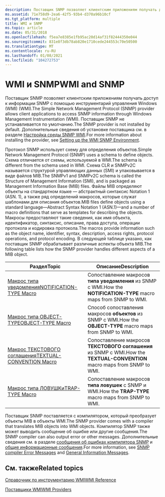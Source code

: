```yaml
---
description: Поставщик SNMP позволяет клиентским приложениям получать доступ к информации SNMP с помощью инструментарий управления Windows (WMI) (WMI).
ms.assetid: 71e758d9-2ea6-42f5-93b4-d370a96b10cf
ms.tgt_platform: multiple
title: WMI и SNMP
ms.topic: article
ms.date: 05/31/2018
ms.openlocfilehash: f5ea7e8385e1fb95ac20d14af31f82444350e044
ms.sourcegitcommit: 831e8f3db78ab820e1710cede244553c70e50500
ms.translationtype: MT
ms.contentlocale: ru-RU
ms.lasthandoff: 01/08/2021
ms.locfileid: "104272753"
---
```

# <a name="wmi-and-snmp"></a><span data-ttu-id="cbb94-103">WMI и SNMP</span><span class="sxs-lookup"><span data-stu-id="cbb94-103">WMI and SNMP</span></span>

<span data-ttu-id="cbb94-104">Поставщик SNMP позволяет клиентским приложениям получать доступ к информации SNMP с помощью инструментарий управления Windows (WMI) (WMI).</span><span class="sxs-lookup"><span data-stu-id="cbb94-104">The Simple Network Management Protocol (SNMP) provider allows client applications to access SNMP information through Windows Management Instrumentation (WMI).</span></span> <span data-ttu-id="cbb94-105">Поставщик SNMP не устанавливается по умолчанию.</span><span class="sxs-lookup"><span data-stu-id="cbb94-105">The SNMP provider is not installed by default.</span></span> <span data-ttu-id="cbb94-106">Дополнительные сведения об установке поставщика см. в разделе [Настройка среды SNMP WMI](setting-up-the-wmi-snmp-environment.md).</span><span class="sxs-lookup"><span data-stu-id="cbb94-106">For more information about installing the provider, see [Setting up the WMI SNMP Environment](setting-up-the-wmi-snmp-environment.md).</span></span>

<span data-ttu-id="cbb94-107">Протокол SNMP использует схему для определения объектов.</span><span class="sxs-lookup"><span data-stu-id="cbb94-107">Simple Network Management Protocol (SNMP) uses a schema to define objects.</span></span> <span data-ttu-id="cbb94-108">Схема отличается от схемы, используемой в WMI.</span><span class="sxs-lookup"><span data-stu-id="cbb94-108">The schema is different from the schema used in WMI.</span></span> <span data-ttu-id="cbb94-109">Схема CLR и SNMPv2C называется структурой управляющих данных (SMI) и упаковывается в виде файлов MIB.</span><span class="sxs-lookup"><span data-stu-id="cbb94-109">The SNMPv1 and SNMPv2C schema is called the Structure of Management Information (SMI), and is packaged as Management Information Base (MIB) files.</span></span> <span data-ttu-id="cbb94-110">Файлы MIB определяют объекты на стандартном языке — абстрактный синтаксис Notation 1 (ASN. 1), а также ряд определений макросов, которые служат шаблонами для описания объектов.</span><span class="sxs-lookup"><span data-stu-id="cbb94-110">MIB files define objects using a standard language—Abstract Syntax Notation 1 (ASN.1)—and a number of macro definitions that serve as templates for describing the objects.</span></span> <span data-ttu-id="cbb94-111">Макросы предоставляют такие сведения, как имя объекта, идентификатор, синтаксис, описание, права доступа, операции протокола и кодировка протокола.</span><span class="sxs-lookup"><span data-stu-id="cbb94-111">The macros provide information such as the object name, identifier, syntax, description, access rights, protocol operations, and protocol encoding.</span></span> <span data-ttu-id="cbb94-112">В следующей таблице указано, как поставщик SNMP обрабатывает различные аспекты объекта MIB.</span><span class="sxs-lookup"><span data-stu-id="cbb94-112">The following table lists how the SNMP provider handles different aspects of a MIB object.</span></span>



| <span data-ttu-id="cbb94-113">Раздел</span><span class="sxs-lookup"><span data-stu-id="cbb94-113">Topic</span></span>                                                    | <span data-ttu-id="cbb94-114">Описание</span><span class="sxs-lookup"><span data-stu-id="cbb94-114">Description</span></span>                                                 |
|----------------------------------------------------------|-------------------------------------------------------------|
| [<span data-ttu-id="cbb94-115">Макрос типа уведомления</span><span class="sxs-lookup"><span data-stu-id="cbb94-115">NOTIFICATION-TYPE Macro</span></span>](notification-type-macro.md)   | <span data-ttu-id="cbb94-116">Сопоставление макросов **типа уведомления** из SNMP с WMI.</span><span class="sxs-lookup"><span data-stu-id="cbb94-116">How the **NOTIFICATION-TYPE** macro maps from SNMP to WMI.</span></span>  |
| [<span data-ttu-id="cbb94-117">Макрос типа OBJECT-TYPE</span><span class="sxs-lookup"><span data-stu-id="cbb94-117">OBJECT-TYPE Macro</span></span>](object-type-macro.md)               | <span data-ttu-id="cbb94-118">Способ сопоставления макросов **объектов** из SNMP с WMI.</span><span class="sxs-lookup"><span data-stu-id="cbb94-118">How the **OBJECT-TYPE** macro maps from SNMP to WMI.</span></span>        |
| [<span data-ttu-id="cbb94-119">Макрос ТЕКСТОВОГО соглашения</span><span class="sxs-lookup"><span data-stu-id="cbb94-119">TEXTUAL-CONVENTION Macro</span></span>](textual-convention-macro.md) | <span data-ttu-id="cbb94-120">Сопоставление макросов **ТЕКСТОВОГО соглашения** из SNMP с WMI.</span><span class="sxs-lookup"><span data-stu-id="cbb94-120">How the **TEXTUAL-CONVENTION** macro maps from SNMP to WMI.</span></span> |
| [<span data-ttu-id="cbb94-121">Макрос типа ЛОВУШКи</span><span class="sxs-lookup"><span data-stu-id="cbb94-121">TRAP-TYPE Macro</span></span>](trap-type-macro.md)                   | <span data-ttu-id="cbb94-122">Сопоставление макросов **типа ловушек** с SNMP и WMI.</span><span class="sxs-lookup"><span data-stu-id="cbb94-122">How the **TRAP-TYPE** macro maps from SNMP to WMI.</span></span>          |



 

<span data-ttu-id="cbb94-123">Поставщик SNMP поставляется с компилятором, который преобразует объекты MIB в объекты WMI.</span><span class="sxs-lookup"><span data-stu-id="cbb94-123">The SNMP provider comes with a compiler that translates MIB objects into WMI objects.</span></span> <span data-ttu-id="cbb94-124">Компилятор SNMP также может выводить сообщение об ошибке или другие сообщения.</span><span class="sxs-lookup"><span data-stu-id="cbb94-124">The SNMP compiler can also output error or other messages.</span></span> <span data-ttu-id="cbb94-125">Дополнительные сведения см. в разделе [сообщения об ошибках компилятора SNMP](snmp-compiler-error-messages.md) и [общие информационные сообщения](general-information-messages.md).</span><span class="sxs-lookup"><span data-stu-id="cbb94-125">For more information, see [SNMP compiler Error Messages](snmp-compiler-error-messages.md) and [General Information Messages](general-information-messages.md).</span></span>

## <a name="related-topics"></a><span data-ttu-id="cbb94-126">См. также</span><span class="sxs-lookup"><span data-stu-id="cbb94-126">Related topics</span></span>

<dl> <dt>

[<span data-ttu-id="cbb94-127">Справочник по инструментарию WMI</span><span class="sxs-lookup"><span data-stu-id="cbb94-127">WMI Reference</span></span>](wmi-reference.md)
</dt> <dt>

[<span data-ttu-id="cbb94-128">Поставщики WMI</span><span class="sxs-lookup"><span data-stu-id="cbb94-128">WMI Providers</span></span>](wmi-providers.md)
</dt> </dl>

 

 



